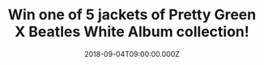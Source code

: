 ---
campaign-uuid: "c-e0a0a4cb-e056-4db2-9d77-28dbc7f4ecb6"
type: "Preview"
category: "Gifts"
date: "2018-09-04T09:00:00.000Z"
end-date: "2018-09-18T23:59:00.000Z"
disable-form: false
is_promoted: true
has_entry_page: true
title: "Win one of 5 jackets of Pretty Green X Beatles White Album collection!"
competition-description: "<p>Calling all Beatles fans! Sure you won’t want to miss\
  \ this! In order to celebrate the Beatles White Album 50th Anniversary, Pretty Green\
  \ has done it again and have created the amazing brand new White Album collection!</p>\r\
  \n<p>Thanks to Pretty Green, NME AAA is giving away 5 fantastic jackets (1S, 2M,\
  \ 1L & 1XL) of the White Album collection to 5 lucky NME members to win!</p>\r\n\
  <p>Want it now? Enter the form below for a chance to win!</p>"
hero-header: "Win one of 5 jackets of Pretty Green X Beatles White Album collection!"
terms-confirmation: "N/A"
banner-img: "https://assets.expresslyapp.com/asset-6c148194-c2f3-4b9a-8bbd-45d69f9bb303.jpg"
logo-left-href: "https://www.prettygreen.com"
logo-left-image: "https://assets.expresslyapp.com/asset-e7a49928-dee2-457f-b60c-01e3ea9c7e04.jpg"
logo-left-title: "Pretty Green"
bg-image-hero: "https://assets.expresslyapp.com/asset-f37db3e2-3130-46e8-ba3f-0db65cde4b3a.jpg"
bg-image-first: "https://assets.expresslyapp.com/asset-5ce662d9-a298-4027-9d2b-7f30fdccd760.jpg"
bg-image-second: "https://assets.expresslyapp.com/asset-74ca356d-9150-46a7-8038-5e4dae71a2a7.jpg"
bg-image-third: "https://assets.expresslyapp.com/asset-e1b295a2-048f-4298-8569-92ca59f19d83.jpg"
section1-content: "<p>Pretty Green third Beatles collaboration is finally here and\
  \ they have focused on the legendary White Album. They have used the infamous ‘\
  Mad Day Out’ photo session, shot by Don McCullin on 28th July 1968, as a key reference\
  \ point for the collection. </p><p>McCullin photographed the band at various locations\
  \ around London such as Whitechapel, Old Street and the Sunday Times building on\
  \ Gray’s Inn Road. This new range incorporates key pieces inspired by what the band\
  \ were wearing that day.</p>"
section2-content: "<p>By 1968, psychedelia was in full swing and The Beatles were\
  \ still embracing elements of that look, so candy stripes and bright, block colours\
  \ all play a crucial role throughout our collection.</p> <p>They have also added\
  \ their own signature stamp to the range with original hand drawn and painted prints,\
  \ as well as late 60s-influenced bold graphics.</p>"
section3-content: "<p>Thanks to Pretty Green, NME AAA has managed to get their hands\
  \ on 5 amazing White Album collection jackets (1S, 2M, 1L & 1XL) to 5 lucky NME\
  \ AAA members to take home!</p><p>Enter the form below for a chance to win one of\
  \ 5 jackets of Pretty Green X Beatles White Album collection and ge ready to stand\
  \ out anywhere!</p>"
entry-title: "Win one of 5 jackets of Pretty Green X Beatles White Album collection!"
entry-content: "Enter the draw to win one of 5 jackets of Pretty Green X Beatles White\
  \ Album collection by completing the form below before 23:59 on 18th of September\
  \ 2018."
has-winner: false
prize-description: "Winner wins one of 5 jackets of Pretty Green X Beatles White Album\
  \ collection. Sizes availables: 1S, 2M, 1L & 1XL."
special-conditions: "Multiple entries are allowed up to one every day."
---